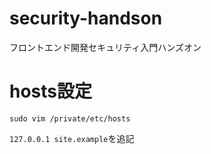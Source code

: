 # security-handson
フロントエンド開発セキュリティ入門ハンズオン

# hosts設定
```
sudo vim /private/etc/hosts
```

`127.0.0.1 site.example`を追記